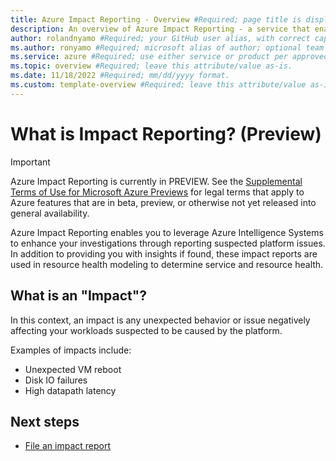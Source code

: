 ```yaml
---
title: Azure Impact Reporting - Overview #Required; page title is displayed in search results. Include the brand.
description: An overview of Azure Impact Reporting - a service that enables you to send reports when you observe a negative change in performance of your Azure workloads. #Required; article description that is displayed in search results. 
author: rolandnyamo #Required; your GitHub user alias, with correct capitalization.
ms.author: ronyamo #Required; microsoft alias of author; optional team alias.
ms.service: azure #Required; use either service or product per approved list. 
ms.topic: overview #Required; leave this attribute/value as-is.
ms.date: 11/18/2022 #Required; mm/dd/yyyy format.
ms.custom: template-overview #Required; leave this attribute/value as-is.
---
```


# What is Impact Reporting? (Preview)
> [!IMPORTANT]
> Azure Impact Reporting is currently in PREVIEW. See the [Supplemental Terms of Use for Microsoft Azure Previews](https://azure.microsoft.com/support/legal/preview-supplemental-terms/) for legal terms that apply to Azure features that are in beta, preview, or otherwise not yet released into general availability.

Azure Impact Reporting enables you to leverage Azure Intelligence Systems to enhance your investigations through reporting suspected platform issues. In addition to providing you with insights if found, these impact reports are used in resource health modeling to determine service and resource health.

## What is an "Impact"?

In this context, an impact is any unexpected behavior or issue negatively affecting your workloads suspected to be caused by the platform.

Examples of impacts include:

* Unexpected VM reboot
* Disk IO failures
* High datapath latency 

## Next steps
<!-- Add a context sentence for the following links -->
* [File an impact report](ReportVMImpact.md)
<!-- - [View previous impact reports](links-how-to.md) -->
